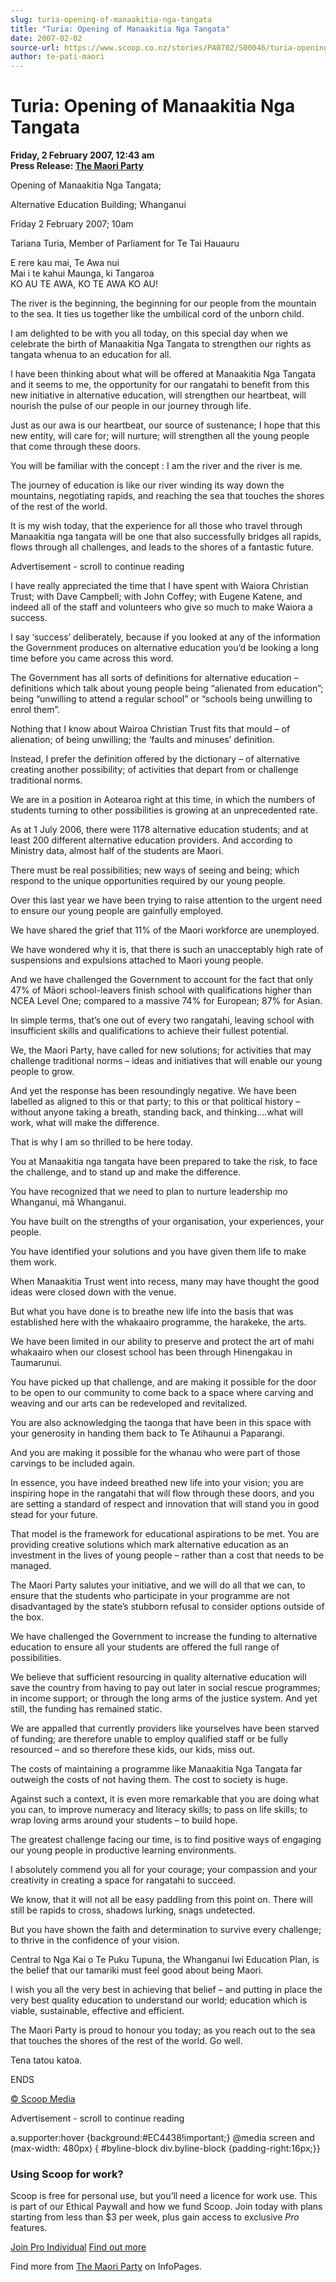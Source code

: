 ```yaml
---
slug: turia-opening-of-manaakitia-nga-tangata
title: "Turia: Opening of Manaakitia Nga Tangata"
date: 2007-02-02
source-url: https://www.scoop.co.nz/stories/PA0702/S00046/turia-opening-of-manaakitia-nga-tangata.htm
author: te-pati-maori
---
```

Turia: Opening of Manaakitia Nga Tangata
========================================

**Friday, 2 February 2007, 12:43 am**  
**Press Release: [The Maori Party](https://info.scoop.co.nz/The_Maori_Party)**

Opening of Manaakitia Nga Tangata;

Alternative Education Building; Whanganui

Friday 2 February 2007; 10am

Tariana Turia, Member of Parliament for Te Tai Hauauru

E rere kau mai, Te Awa nui  
Mai i te kahui Maunga, ki Tangaroa  
KO AU TE AWA, KO TE AWA KO AU!

The river is the beginning, the beginning for our people from the mountain to the sea. It ties us together like the umbilical cord of the unborn child.

I am delighted to be with you all today, on this special day when we celebrate the birth of Manaakitia Nga Tangata to strengthen our rights as tangata whenua to an education for all.

I have been thinking about what will be offered at Manaakitia Nga Tangata and it seems to me, the opportunity for our rangatahi to benefit from this new initiative in alternative education, will strengthen our heartbeat, will nourish the pulse of our people in our journey through life.

Just as our awa is our heartbeat, our source of sustenance; I hope that this new entity, will care for; will nurture; will strengthen all the young people that come through these doors.

You will be familiar with the concept : I am the river and the river is me.

The journey of education is like our river winding its way down the mountains, negotiating rapids, and reaching the sea that touches the shores of the rest of the world.

It is my wish today, that the experience for all those who travel through Manaakitia nga tangata will be one that also successfully bridges all rapids, flows through all challenges, and leads to the shores of a fantastic future.

Advertisement - scroll to continue reading





I have really appreciated the time that I have spent with Waiora Christian Trust; with Dave Campbell; with John Coffey; with Eugene Katene, and indeed all of the staff and volunteers who give so much to make Waiora a success.

I say ‘success’ deliberately, because if you looked at any of the information the Government produces on alternative education you’d be looking a long time before you came across this word.

The Government has all sorts of definitions for alternative education – definitions which talk about young people being “alienated from education”; being “unwilling to attend a regular school” or “schools being unwilling to enrol them”.

Nothing that I know about Wairoa Christian Trust fits that mould – of alienation; of being unwilling; the ‘faults and minuses’ definition.

Instead, I prefer the definition offered by the dictionary – of alternative creating another possibility; of activities that depart from or challenge traditional norms.

We are in a position in Aotearoa right at this time, in which the numbers of students turning to other possibilities is growing at an unprecedented rate.

As at 1 July 2006, there were 1178 alternative education students; and at least 200 different alternative education providers. And according to Ministry data, almost half of the students are Maori.

There must be real possibilities; new ways of seeing and being; which respond to the unique opportunities required by our young people.

Over this last year we have been trying to raise attention to the urgent need to ensure our young people are gainfully employed.

We have shared the grief that 11% of the Maori workforce are unemployed.

We have wondered why it is, that there is such an unacceptably high rate of suspensions and expulsions attached to Maori young people.

And we have challenged the Government to account for the fact that only 47% of Māori school-leavers finish school with qualifications higher than NCEA Level One; compared to a massive 74% for European; 87% for Asian.

In simple terms, that’s one out of every two rangatahi, leaving school with insufficient skills and qualifications to achieve their fullest potential.

We, the Maori Party, have called for new solutions; for activities that may challenge traditional norms – ideas and initiatives that will enable our young people to grow.

And yet the response has been resoundingly negative. We have been labelled as aligned to this or that party; to this or that political history – without anyone taking a breath, standing back, and thinking….what will work, what will make the difference.

That is why I am so thrilled to be here today.

You at Manaakitia nga tangata have been prepared to take the risk, to face the challenge, and to stand up and make the difference.

You have recognized that we need to plan to nurture leadership mo Whanganui, mā Whanganui.

You have built on the strengths of your organisation, your experiences, your people.

You have identified your solutions and you have given them life to make them work.

When Manaakitia Trust went into recess, many may have thought the good ideas were closed down with the venue.

But what you have done is to breathe new life into the basis that was established here with the whakaairo programme, the harakeke, the arts.

We have been limited in our ability to preserve and protect the art of mahi whakaairo when our closest school has been through Hinengakau in Taumarunui.

You have picked up that challenge, and are making it possible for the door to be open to our community to come back to a space where carving and weaving and our arts can be redeveloped and revitalized.

You are also acknowledging the taonga that have been in this space with your generosity in handing them back to Te Atihaunui a Paparangi.

And you are making it possible for the whanau who were part of those carvings to be included again.

In essence, you have indeed breathed new life into your vision; you are inspiring hope in the rangatahi that will flow through these doors, and you are setting a standard of respect and innovation that will stand you in good stead for your future.

That model is the framework for educational aspirations to be met. You are providing creative solutions which mark alternative education as an investment in the lives of young people – rather than a cost that needs to be managed.

The Maori Party salutes your initiative, and we will do all that we can, to ensure that the students who participate in your programme are not disadvantaged by the state’s stubborn refusal to consider options outside of the box.

We have challenged the Government to increase the funding to alternative education to ensure all your students are offered the full range of possibilities.

We believe that sufficient resourcing in quality alternative education will save the country from having to pay out later in social rescue programmes; in income support; or through the long arms of the justice system. And yet still, the funding has remained static.

We are appalled that currently providers like yourselves have been starved of funding; are therefore unable to employ qualified staff or be fully resourced – and so therefore these kids, our kids, miss out.

The costs of maintaining a programme like Manaakitia Nga Tangata far outweigh the costs of not having them. The cost to society is huge.

Against such a context, it is even more remarkable that you are doing what you can, to improve numeracy and literacy skills; to pass on life skills; to wrap loving arms around your students – to build hope.

The greatest challenge facing our time, is to find positive ways of engaging our young people in productive learning environments.

I absolutely commend you all for your courage; your compassion and your creativity in creating a space for rangatahi to succeed.

We know, that it will not all be easy paddling from this point on. There will still be rapids to cross, shadows lurking, snags undetected.

But you have shown the faith and determination to survive every challenge; to thrive in the confidence of your vision.

Central to Nga Kai o Te Puku Tupuna, the Whanganui Iwi Education Plan, is the belief that our tamariki must feel good about being Maori.

I wish you all the very best in achieving that belief – and putting in place the very best quality education to understand our world; education which is viable, sustainable, effective and efficient.

The Maori Party is proud to honour you today; as you reach out to the sea that touches the shores of the rest of the world. Go well.

Tena tatou katoa.

ENDS

  

[© Scoop Media](http://www.scoop.co.nz/about/terms.html)  

Advertisement - scroll to continue reading



a.supporter:hover {background:#EC4438!important;} @media screen and (max-width: 480px) { #byline-block div.byline-block {padding-right:16px;}}

### Using Scoop for work?

Scoop is free for personal use, but you’ll need a licence for work use. This is part of our Ethical Paywall and how we fund Scoop. Join today with plans starting from less than $3 per week, plus gain access to exclusive _Pro_ features.  
  
[Join Pro Individual](https://pro.scoop.co.nz/Individual/?from=ProIn24) [Find out more](https://pro.scoop.co.nz/using-scoop-for-work/?from=ProIn24)

Find more from [The Maori Party](https://info.scoop.co.nz/The_Maori_Party) on InfoPages.